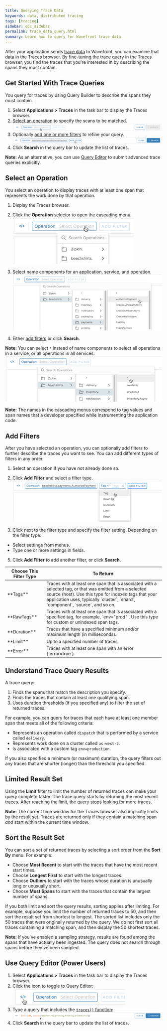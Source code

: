 ```yaml
---
title: Querying Trace Data
keywords: data, distributed tracing
tags: [tracing]
sidebar: doc_sidebar
permalink: trace_data_query.html
summary: Learn how to query for Wavefront trace data.
---
```


After your application sends [trace data](tracing_basics.html#wavefront-trace-data) to Wavefront, you can examine that data in the Traces browser. By fine-tuning the trace query in the Traces browser, you find the traces that you're interested in by describing the spans they must contain.

## Get Started With Trace Queries

You query for traces by using Query Builder to describe the spans they must contain. 


1. Select **Applications > Traces** in the task bar to display the Traces browser. 
2. [Select an operation](#select-an-operation) to specify the scans to be matched. 
![tracing query builder](images/tracing_query_builder.png)
3. Optionally [add one or more filters](#add-filters) to refine your query. 
![tracing query builder](images/tracing_query_builder_filter.png)
4. Click **Search** in the query bar to update the list of traces.

**Note:** As an alternative, you can use [Query Editor](#use-query-editor-power-users) to submit advanced trace queries explicitly.

## Select an Operation

You select an operation to display traces with at least one span that represents the work done by that operation.

1. Display the Traces browser.
2. Click the **Operation** selector to open the cascading menu.  
    ![tracing query builder operation selector](images/tracing_query_builder_operation_selector.png) 

3. Select name components for an application, service, and operation.  
    ![tracing query builder operation menu](images/tracing_query_builder_operation_menu.png) 
    
4. Either [add filters](#add-filters) or click **Search**.
    
**Note:** You can select `*` instead of name components to select all operations in a service, or all operations in all services:
    ![tracing query builder operation menu](images/tracing_query_builder_operation_menu_all.png) 

**Note:** The names in the cascading menus correspond to tag values and span names that a developer specified while instrumenting the application code.

## Add Filters

After you have selected an operation, you can optionally add filters to further describe the traces you want to see. You can add different types of filters in any order.

1. Select an operation if you have not already done so.
2. Click **Add Filter** and select a filter type. 
![tracing query builder filter type menu](images/tracing_query_builder_filter_type_menu.png) 



4. Click next to the filter type and specify the filter setting. Depending on the filter type:
  * Select settings from menus.
  * Type one or more settings in fields.

5. Click **Add Filter** to add another filter, or click **Search**.

<table style="width: 100%">
<colgroup>
<col width="25%"/>
<col width="75%"/>
</colgroup>
<thead>
<tr><th>Choose This Filter Type</th><th>To Return</th></tr>
</thead>
<tbody>
<tr>
<td markdown="span">**Tags**</td>
<td markdown="span">Traces with at least one span that is associated with a selected tag, or that was emitted from a selected source (host).
Use this type for indexed tags that your application uses, typically `cluster`, `shard`, `component`, `source`, and so on.</td>
</tr>
<tr>
<td markdown="span">**RawTags**</td>
<td markdown="span">Traces with at least one span that is associated with a specified tag, for example, `env="prod"`. Use this type for custom or unindexed span tags.</td>
</tr>
<tr>
<td markdown="span">**Duration**</td>
<td markdown="span">Traces that have a specified minimum and/or maximum length (in milliseconds).</td>
</tr>
<tr>
<td markdown="span">**Limit**</td>
<td markdown="span">Up to a specified number of traces.</td>
</tr>
<tr>
<td markdown="span">**Error**</td>
<td markdown="span">Traces with at least one span with an error (`error=true`).</td>
</tr>
</tbody>
</table>


<!---  Show multiple tags, plus duration or limit
## Example

Suppose you want to find traces that contain spans for an operation called `dispatch`, which is called from the `delivery` service of the `beachshirts` application. You're interested only in traces that are longer than 30 milliseconds.  

1. Select the operation from the cascading **Operation** menu:
    ![tracing query builder menu](images/tracing_query_builder_menu.png)
2. Type 30 in the **Min Duration** field.
    ![tracing query builder menu2](images/tracing_query_builder_menu2.png) 

### Optionally View the Corresponding Trace Query

Query Builder generates a query that includes the [`traces()` function](ts_traces.html) and one or more [filtering functions](ts_traces.html#filtering-functions). For example, you can: 

1. Construct a query with Query Builder as shown [above](#example).
2. [Toggle to the Query Editor](#use-query-editor-power-users) to see what the corresponding functions look like. 
    ![tracing query editor from builder](images/tracing_query_editor_from_builder.png)

At this point, you can either continue to edit the query directly, or toggle back to Query Builder. **Note:** If you change a query using Query Editor, you cannot go back to Query Builder.

--->

## Understand Trace Query Results

A trace query:
1. Finds the spans that match the description you specify.
2. Finds the traces that contain at least one qualifying span.
3. Uses duration thresholds (if you specified any) to filter the set of returned traces.  

For example, you can query for traces that each have at least one member span that meets all of the following criteria: 
* Represents an operation called `dispatch` that is performed by a service called `delivery`.
* Represents work done on a cluster called `us-west-2`.
* Is associated with a custom tag `env=production`.

If you also specified a minimum (or maximum) duration, the query filters out any traces that are shorter (longer) than the threshold you specified.

<!--- Revise
### Graphic Representation of a Returned Trace

Wavefront displays a bar for each trace that is returned by a trace query. The bar's length corresponds to the trace's duration. A blue area in the bar indicates where a matching span occurs in the trace, and how much of the trace it occupies:

![tracing query results](images/tracing_query_results.png)

### How Wavefront Labels a Returned Trace
Each bar that is returned by a query represents a unique trace that has a unique trace ID. For readability, we label each trace by its root span, which is the first span in the trace. The trace's label is the name of the operation that the root span represents.

For example, the two returned traces shown above both have the label **shopping: orderShirts**. This is because both traces have a root span
that represents the work done by the `orderShirts` operation in the `shopping` service. However, these root spans represent different executions of the `orderShirts` operation, with different start times. Although these two root spans have the same operation name, they mark the beginning of two different traces.

**Note:** A label such as **shopping: orderShirts** refers to the root span of a trace, which may be different from the span that was specified in the query. For example, suppose you query for spans that represent `dispatch` operations. The query could return traces that begin with `orderShirts`, if those traces contain a `dispatch` span. 

---> 
## Limited Result Set

Using the **Limit** filter to limit the number of returned traces can make your query complete faster. The trace query starts by returning the most recent traces.  After reaching the limit, the query stops looking for more traces. 

**Note:** The current time window for the Traces browser also implicitly limits by the result set. Traces are returned only if they contain a matching span _and_ start within the current time window.



## Sort the Result Set

You can sort a set of returned traces by selecting a sort order from the **Sort By** menu. For example: 
* Choose **Most Recent** to start with the traces that have the most recent start times.
* Choose **Longest First** to start with the longest traces.
* Choose **Outliers** to start with the traces whose duration is unusually long or unusually short.
* Choose **Most Spans** to start with the traces that contain the largest number of spans.

If you both limit and sort the query results, sorting applies after limiting. For example, suppose you limit the number of returned traces to 50, and then sort the result set from shortest to longest. The sorted list includes only the 50 traces that were originally returned by the query. We do not first sort all traces containing a matching span, and then display the 50 shortest traces.
 
**Note:** If you've enabled a sampling strategy, results are found among the spans that have actually been ingested. The query does not search through spans before they’ve been sampled.

## Use Query Editor (Power Users)

1. Select **Applications > Traces** in the task bar to display the Traces browser.
2. Click the icon to toggle to Query Editor:  
    ![tracing query toggle](images/tracing_query_toggle.png)
3. Type a query that includes the [`traces()` function](ts_traces.html):  
![tracing query editor](images/tracing_query_editor_populated.png) 
4. Click **Search** in the query bar to update the list of traces.



<!---
<table>
<colgroup>
<col width="18%"/>
<col width="50%"/>
<col width="32%"/>
</colgroup>
<thead>
<tr><th>Menu</th><th>Description</th><th>Example</th></tr>
</thead>
<tbody>
<tr>
<td markdown="span"> </td>
<td markdown="span"> </td>
<td markdown="span"> </td>
</tr>
</tbody>
</table>

<table style="width: 100%">
<colgroup>
<col width="30%"/>
<col width="70%"/>
</colgroup>
<thead>
<tr><th>Menu</th><th>Start With the Traces That Have</th></tr>
</thead>
<tbody>
<tr>
<td markdown="span">**Most Recent**</td>
<td markdown="span">The most recent start times.</td>
</tr>
<tr>
<td markdown="span">**Longest First**</td>
<td markdown="span">The longest overall duration.</td>
</tr>
<tr>
<td markdown="span">**Shortest First**</td>
<td markdown="span">The shortest overall duration.</td>
</tr>
<tr>
<td markdown="span">**Most Spans**</td>
<td markdown="span">The largest number of spans.</td>
</tr>
<tr>
<td markdown="span">**Least Spans**</td>
<td markdown="span">The smallest number of spans.</td>
</tr>
</tbody>
</table>


<table style="width: 100%">
<colgroup>
<col width="15%"/>
<col width="30%"/>
<col width="65%"/>
</colgroup>
<thead>
<tr><th>Filter Type</th><th>Returns</th><th>Filter Settings</th></tr>
</thead>
<tbody>
<tr>
<td markdown="span">**Tags**</td>
<td markdown="span">Traces that contain at least one span with a selected span tag or from a selected source (host)</td>
<td markdown="span">Cascading menu of span tags that are used by your application and indexed by Wavefront. Typically includes `cluster`, `shard`, and `component`, among others. Select `source` to match spans from a given source. 
</td>
</tr>
<tr>
<td markdown="span">**RawTags**</td>
<td markdown="span">Traces that contain at least one span with a specified span tag</td>
<td markdown="span">Fields for entering the key and value of a custom span tag, for example, `env="prod"`. Use this type for unindexed span tags. </td>
</tr>
<tr>
<td markdown="span">**Duration**</td>
<td markdown="span">Traces that have a min or max length</td>
<td markdown="span">Fill in one or both fields to return traces of a minimum or maximum duration (in milliseconds). </td>
</tr>
<tr>
<td markdown="span">**Limit**</td>
<td markdown="span">A limited number of traces</td>
<td markdown="span">Select the maximum number of traces to return.  </td>
</tr>
<tr>
<td markdown="span">**Error**</td>
<td markdown="span">Traces that contain at least one span with an error</td>
<td markdown="span">True returns traces that contain one or more spans with `error=true`.  </td>
</tr>
</tbody>
</table>



--->
